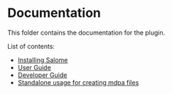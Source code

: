 # Documentation

This folder contains the documentation for the plugin.

List of contents:
- [Installing Salome](install_salome.md)
- [User Guide](user_guide.md)
- [Developer Guide](developer_guide.md)
- [Standalone usage for creating mdpa files](standalone_usage.md)
